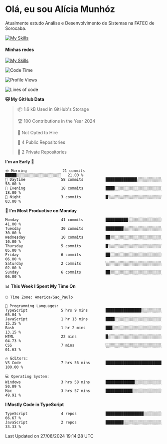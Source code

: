 # Olá, eu sou Alícia Munhóz

<p>Atualmente estudo Análise e Desenvolvimento de Sistemas na FATEC de Sorocaba.</p>

[![My Skills](https://skillicons.dev/icons?i=html,css,js,nodejs,ts)](https://skillicons.dev)

#### Minhas redes
[![My Skills](https://skillicons.dev/icons?i=linkedin)](https://www.linkedin.com/in/aliciamunhozfrancodecamargo/)

<!--START_SECTION:waka-->
![Code Time](http://img.shields.io/badge/Code%20Time-4%20hrs%2053%20mins-blue)

![Profile Views](http://img.shields.io/badge/Profile%20Views-140-blue)

![Lines of code](https://img.shields.io/badge/From%20Hello%20World%20I%27ve%20Written-15.1%20thousand%20lines%20of%20code-blue)

**🐱 My GitHub Data** 

> 📦 1.6 kB Used in GitHub's Storage 
 > 
> 🏆 100 Contributions in the Year 2024
 > 
> 🚫 Not Opted to Hire
 > 
> 📜 4 Public Repositories 
 > 
> 🔑 2 Private Repositories 
 > 
**I'm an Early 🐤** 

```text
🌞 Morning                21 commits          █████░░░░░░░░░░░░░░░░░░░░   21.00 % 
🌆 Daytime                58 commits          ██████████████░░░░░░░░░░░   58.00 % 
🌃 Evening                18 commits          ████░░░░░░░░░░░░░░░░░░░░░   18.00 % 
🌙 Night                  3 commits           █░░░░░░░░░░░░░░░░░░░░░░░░   03.00 % 
```
📅 **I'm Most Productive on Monday** 

```text
Monday                   41 commits          ██████████░░░░░░░░░░░░░░░   41.00 % 
Tuesday                  30 commits          ████████░░░░░░░░░░░░░░░░░   30.00 % 
Wednesday                10 commits          ██░░░░░░░░░░░░░░░░░░░░░░░   10.00 % 
Thursday                 5 commits           █░░░░░░░░░░░░░░░░░░░░░░░░   05.00 % 
Friday                   6 commits           ██░░░░░░░░░░░░░░░░░░░░░░░   06.00 % 
Saturday                 2 commits           ░░░░░░░░░░░░░░░░░░░░░░░░░   02.00 % 
Sunday                   6 commits           ██░░░░░░░░░░░░░░░░░░░░░░░   06.00 % 
```


📊 **This Week I Spent My Time On** 

```text
🕑︎ Time Zone: America/Sao_Paulo

💬 Programming Languages: 
TypeScript               5 hrs 9 mins        ████████████████░░░░░░░░░   65.04 % 
JavaScript               1 hr 13 mins        ████░░░░░░░░░░░░░░░░░░░░░   15.35 % 
Bash                     1 hr 2 mins         ███░░░░░░░░░░░░░░░░░░░░░░   13.15 % 
HTML                     22 mins             █░░░░░░░░░░░░░░░░░░░░░░░░   04.73 % 
CSS                      7 mins              ░░░░░░░░░░░░░░░░░░░░░░░░░   01.63 % 

🔥 Editors: 
VS Code                  7 hrs 56 mins       █████████████████████████   100.00 % 

💻 Operating System: 
Windows                  3 hrs 58 mins       █████████████░░░░░░░░░░░░   50.09 % 
Mac                      3 hrs 57 mins       ████████████░░░░░░░░░░░░░   49.91 % 
```

**I Mostly Code in TypeScript** 

```text
TypeScript               4 repos             █████████████████░░░░░░░░   66.67 % 
JavaScript               2 repos             ████████░░░░░░░░░░░░░░░░░   33.33 % 
```




 Last Updated on 27/08/2024 19:14:28 UTC
<!--END_SECTION:waka-->

